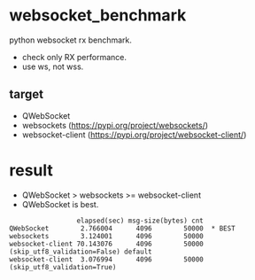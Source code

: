 # websocket_benchmark
python websocket rx benchmark.
- check only RX performance.
- use ws, not wss.

## target
- QWebSocket
- websockets (https://pypi.org/project/websockets/)
- websocket-client (https://pypi.org/project/websocket-client/)

# result 
- QWebSocket > websockets >= websocket-client
- QWebSocket is best.

```             
                 elapsed(sec) msg-size(bytes) cnt  
QWebSocket        2.766004      4096        50000  * BEST
websockets        3.124001      4096        50000 
websocket-client 70.143076      4096        50000  (skip_utf8_validation=False) default
websocket-client  3.076994      4096        50000  (skip_utf8_validation=True)

```
